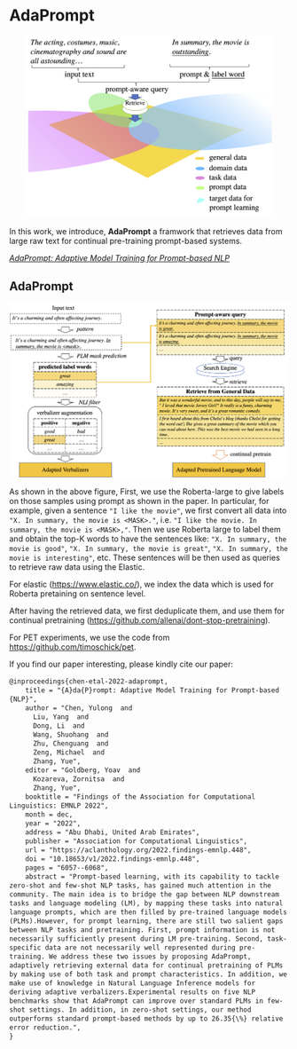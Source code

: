 # AdaPrompt

<p align="center">
    <img src="./intro.png" width="444" alt="method">
</p>



In this work, we introduce, **AdaPrompt** a framwork that retrieves data from large raw text for continual pre-training prompt-based systems.

*[AdaPrompt: Adaptive Model Training for Prompt-based NLP](https://aclanthology.org/2022.findings-emnlp.448/)*


## AdaPrompt


<p align="center">
    <img src="./framework.png" width="666" alt="method">
</p>


As shown in the above figure, First, we use the Roberta-large to give labels on those samples using prompt as shown in the paper. 
In particular, for example, given a sentence ```"I like the movie"```, we first convert all data into ```"X. In summary, the movie is <MASK>."```, i.e. ```"I like the movie. In summary, the movie is <MASK>,"```.
Then we use Roberta large to label them and obtain the top-K words to have the sentences like: ```"X. In summary, the movie is good"```, ```"X. In summary, the movie is great"```, ```"X. In summary, the movie is interesting"```, etc.
These sentences will be then used as queries to retrieve raw data using the Elastic.

For elastic (https://www.elastic.co/), we index the data which is used for Roberta pretaining on sentence level.

After having the retrieved data, we first deduplicate them, and use them for continual pretraining (https://github.com/allenai/dont-stop-pretraining).

For PET experiments, we use the code from https://github.com/timoschick/pet.




If you find our paper interesting, please kindly cite our paper:
```
@inproceedings{chen-etal-2022-adaprompt,
    title = "{A}da{P}rompt: Adaptive Model Training for Prompt-based {NLP}",
    author = "Chen, Yulong  and
      Liu, Yang  and
      Dong, Li  and
      Wang, Shuohang  and
      Zhu, Chenguang  and
      Zeng, Michael  and
      Zhang, Yue",
    editor = "Goldberg, Yoav  and
      Kozareva, Zornitsa  and
      Zhang, Yue",
    booktitle = "Findings of the Association for Computational Linguistics: EMNLP 2022",
    month = dec,
    year = "2022",
    address = "Abu Dhabi, United Arab Emirates",
    publisher = "Association for Computational Linguistics",
    url = "https://aclanthology.org/2022.findings-emnlp.448",
    doi = "10.18653/v1/2022.findings-emnlp.448",
    pages = "6057--6068",
    abstract = "Prompt-based learning, with its capability to tackle zero-shot and few-shot NLP tasks, has gained much attention in the community. The main idea is to bridge the gap between NLP downstream tasks and language modeling (LM), by mapping these tasks into natural language prompts, which are then filled by pre-trained language models (PLMs).However, for prompt learning, there are still two salient gaps between NLP tasks and pretraining. First, prompt information is not necessarily sufficiently present during LM pre-training. Second, task-specific data are not necessarily well represented during pre-training. We address these two issues by proposing AdaPrompt, adaptively retrieving external data for continual pretraining of PLMs by making use of both task and prompt characteristics. In addition, we make use of knowledge in Natural Language Inference models for deriving adaptive verbalizers.Experimental results on five NLP benchmarks show that AdaPrompt can improve over standard PLMs in few-shot settings. In addition, in zero-shot settings, our method outperforms standard prompt-based methods by up to 26.35{\%} relative error reduction.",
}
```
